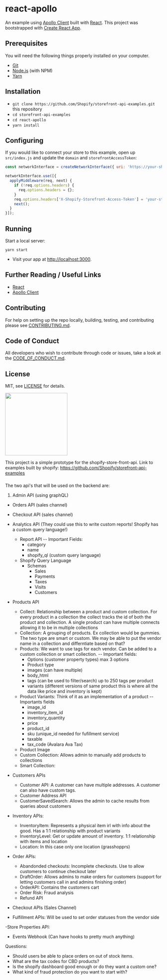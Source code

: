 # react-apollo

An example using [Apollo Client](http://dev.apollodata.com/) built with [React](https://facebook.github.io/react/). This project was bootstrapped with [Create React App](https://github.com/facebookincubator/create-react-app).

## Prerequisites

You will need the following things properly installed on your computer.

* [Git](https://git-scm.com/)
* [Node.js](https://nodejs.org/) (with NPM)
* [Yarn](https://yarnpkg.com/en/)

## Installation

* `git clone https://github.com/Shopify/storefront-api-examples.git` this repository
* `cd storefront-api-examples`
* `cd react-apollo`
* `yarn install`

## Configuring

If you would like to connect your store to this example, open up `src/index.js` and update the `domain` and `storefrontAccessToken`:

```js
const networkInterface = createNetworkInterface({ uri: 'https://your-shop-name.myshopify.com/api/graphql' });

networkInterface.use([{
  applyMiddleware(req, next) {
    if (!req.options.headers) {
      req.options.headers = {};
    }
    req.options.headers['X-Shopify-Storefront-Access-Token'] = 'your-storefront-access-token'
    next();
  }
}]);
```

## Running

Start a local server:

```
yarn start
```

* Visit your app at [http://localhost:3000](http://localhost:3000).

## Further Reading / Useful Links

* [React](https://facebook.github.io/react/)
* [Apollo Client](http://dev.apollodata.com/)

## Contributing
For help on setting up the repo locally, building, testing, and contributing
please see [CONTRIBUTING.md](https://github.com/Shopify/storefront-api-examples/blob/master/CONTRIBUTING.md).

## Code of Conduct
All developers who wish to contribute through code or issues, take a look at the
[CODE_OF_CONDUCT.md](https://github.com/Shopify/storefront-api-examples/blob/master/CODE_OF_CONDUCT.md).

## License

MIT, see [LICENSE](https://github.com/Shopify/storefront-api-examples/blob/master/LICENSE.txt) for details.

<img src="https://cdn.shopify.com/shopify-marketing_assets/builds/19.0.0/shopify-full-color-black.svg" width="200" />

This project is a simple prototype for the shopify-store-front-api. Link to examples built by shopify: https://github.com/Shopify/storefront-api-examples

###
The two api's that will be used on the backend are:
1) Admin API (using graphQL)
  - Orders API (sales channel)

  - Checkout API (sales channel)

  - Analytics API (They could use this to write custom reports! Shopify has a custom query language!)
    - Report API
     -- Important Fields:
      - category
      - name
      - shopify_ql (custom query language)
    - Shopify Query Language
      - Schemas
        - Sales
        - Payments
        - Taxes
        - Visits
        - Customers

  - Products API 
    - Collect: Relationship between a product and custom collection. For every product in a collection the collect tracks the id of both the product and collection. A single product can have multiple connects allowing it to be in multiple collections
    - Collection: A grouping of products. Ex collection would be gummies. The two type are smart or custom. We may be able to put the vendor name in a collection and differntiate based on that?
    - Products: We want to use tags for each vendor. Can be added to a custom collection or smart collection.
      -- Important fields:
        - Options (customer property types) max 3 options
        - Product type
        - images (can have multiple)
        - body_html
        - tags (can be used to filter/search) up to 250 tags per product
        - variants (different versions of same product this is where all the data like price and inventory is kept)
    - Product Variants: Think of it as an implementation of a product
      --Importants fields
        - image_id
        - inventory_item_id
        - inventory_quantity
        - price
        - product_id
        - sku (unique_id needed for fufillment service)
        - taxable
        - tax_code (Avalara Ava Tax)
    - Product Image
    - Custom Collection: Allows admin to manually add products to collections
    - Smart Collection: 
  
  - Customers APIs
    - Customer API: A customer can have multiple addresses. A customer can also have custom tags.
    - Customer Address API
    - CustomerSavedSearch: Allows the admin to cache results from queries about customers
  
  - Inventory APIs:
    - InventoryItem: Represents a physical item irl with info about the good. Has a 1:1 relationship with product variants
    - InventoryLevel: Get or update amount of inventory. 1:1 relationship with items and location
    - Location: In this case only one location (grasshopprs)
  
  - Order APIs:
    - Abandonded checkouts: Incomplete checkouts. Use to allow customers to continue checkout later
    - DraftOrder: Allows admins to make orders for customers (support for letting customers call in and admins finishing order)
    - OrderAPI: Contains the customers cart
    - Order Risk: Fraud analysis
    - Refund API

  - Checkout APIs (Sales Channel)
  
  - Fulfillment APIs: Will be used to set order statuses from the vendor side

  -Store Properties API:
  

  
  - Events Webhook (Can have hooks to pretty much anything)




Questions:
- Should users be able to place orders on out of stock items.
- What are the tax codes for CBD products?
- Is the shopify dashboard good enough or do they want a custom one?
- What kind of fraud protection do you want to start with?